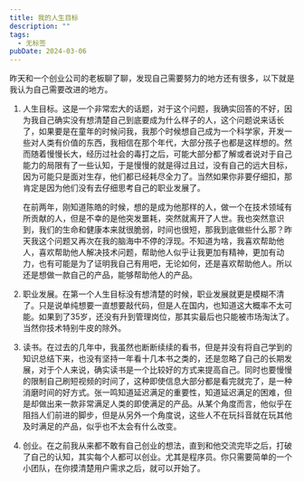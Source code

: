```yaml
---
title: 我的人生目标
description: ""
tags:
  - 无标签
pubDate: 2024-03-06
---
```



昨天和一个创业公司的老板聊了聊，发现自己需要努力的地方还有很多，以下就是我认为自己需要改进的地方。



1. 人生目标。这是一个非常宏大的话题，对于这个问题，我确实回答的不好，因为我自己确实没有想清楚自己到底要成为什么样子的人，这个问题说来话长了，如果要是在童年的时候问我，我那个时候想自己成为一个科学家，开发一些对人类有价值的东西，我相信在那个年代，大部分孩子也都是这样想的。然而随着慢慢长大，经历过社会的毒打之后，可能大部分都了解或者说对于自己能力的局限有了一些认知，于是慢慢的就是得过且过，没有自己的远大目标，因为可能只是面对生存，他们都已经耗尽全力了。当然如果你非要仔细扣，那肯定是因为他们没有去仔细思考自己的职业发展了。



   在前两年，刚知道陈皓的时候，想的是成为他那样的人，做一个在技术领域有所贡献的人，但是不幸的是他突发噩耗，突然就离开了人世。我也突然意识到，我们的生命和健康本来就很脆弱，时间也很短，那我到底做些什么那？昨天我这个问题又再次在我的脑海中不停的浮现。不知道为啥，我喜欢帮助他人，喜欢帮助他人解决技术问题，帮助他人似乎让我更加有精神，更加有动力，也有可能是为了证明我自己有用吧，无论如何，还是喜欢帮助他人。所以还是想做一款自己的产品，能够帮助他人的产品。



2. 职业发展。在第一个人生目标没有想清楚的时候，职业发展就更是模糊不清了。只是说单纯想要一直想要敲代码，但是人在国内，也知道这大概率不太可能。如果到了35岁，还没有升到管理岗位，那其实最后也只能被市场淘汰了。当然你技术特别牛皮的除外。



3. 读书。在过去的几年中，我虽然也断断续续的看书，但是并没有将自己学到的知识总结下来，也没有坚持一年看十几本书之类的，还是忽略了自己的长期发展，对于个人来说，确实读书是一个比较好的方式来提高自己。同时也要慢慢的限制自己刷短视频的时间了，这种即使信息大部分都是看完就完了，是一种消磨时间的好方式。张一鸣知道延迟满足的重要性，知道延迟满足的困难，但是却做出来一款非常满足人类的即使满足的产品。从某个角度而言，他似乎在阻挡人们前进的脚步，但是从另外一个角度说，这些人不在玩抖音就在玩其他及时满足的产品，似乎也不太会有什么改变。



4. 创业。在之前我从来都不敢有自己创业的想法，直到和他交流完毕之后，打破了自己的认知，其实每个人都可以创业。尤其是程序员。你只需要简单的一个小团队，在你摸清楚用户需求之后，就可以开始了。
